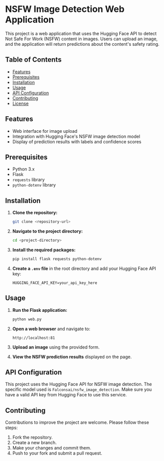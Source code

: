 # NSFW Image Detection Web Application

This project is a web application that uses the Hugging Face API to detect Not Safe For Work (NSFW) content in images. Users can upload an image, and the application will return predictions about the content's safety rating.

## Table of Contents
- [Features](#features)
- [Prerequisites](#prerequisites)
- [Installation](#installation)
- [Usage](#usage)
- [API Configuration](#api-configuration)
- [Contributing](#contributing)
- [License](#license)

## Features
- Web interface for image upload
- Integration with Hugging Face's NSFW image detection model
- Display of prediction results with labels and confidence scores

## Prerequisites
- Python 3.x
- Flask
- `requests` library
- `python-dotenv` library

## Installation

1. **Clone the repository:**
    ```bash
    git clone <repository-url>
    ```

2. **Navigate to the project directory:**
    ```bash
    cd <project-directory>
    ```

3. **Install the required packages:**
    ```bash
    pip install flask requests python-dotenv
    ```

4. **Create a `.env` file** in the root directory and add your Hugging Face API key:
    ```env
    HUGGING_FACE_API_KEY=your_api_key_here
    ```

## Usage

1. **Run the Flask application:**
    ```bash
    python web.py
    ```

2. **Open a web browser** and navigate to:
    ```
    http://localhost:81
    ```

3. **Upload an image** using the provided form.

4. **View the NSFW prediction results** displayed on the page.

## API Configuration

This project uses the Hugging Face API for NSFW image detection. The specific model used is `Falconsai/nsfw_image_detection`. Make sure you have a valid API key from Hugging Face to use this service.

## Contributing

Contributions to improve the project are welcome. Please follow these steps:

1. Fork the repository.
2. Create a new branch.
3. Make your changes and commit them.
4. Push to your fork and submit a pull request.

